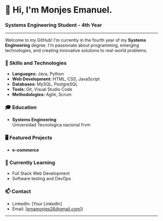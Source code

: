 # 👋 Hi, I'm Monjes Emanuel.

### Systems Engineering Student - 4th Year

---

Welcome to my GitHub! I'm currently in the fourth year of my **Systems Engineering** degree. I'm passionate about programming, emerging technologies, and creating innovative solutions to real-world problems.

### 🚀 Skills and Technologies
- **Languages:** Java, Python
- **Web Development:** HTML, CSS, JavaScript
- **Databases:** MySQL, PostgreSQL
- **Tools:** Git, Visual Studio Code
- **Methodologies:** Agile, Scrum

### 🎓 Education
- **Systems Engineering**  
  Universidad Tecnologica nacional frvm 

### 🖥️ Featured Projects
- **e-commerce**  

### 🌱 Currently Learning
- Full Stack Web Development
- Software testing and DevOps

### 📫 Contact
- LinkedIn: [Your LinkedIn]
- Email: [emamonjes26@gmail.com])

---

<!---
EmanuelMonjes/EmanuelMonjes is a ✨ special ✨ repository because its `README.md` (this file) appears on your GitHub profile.
You can click the Preview link to take a look at your changes.
--->
